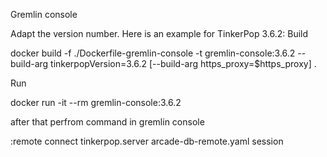 Gremlin console

Adapt the version number. Here is an example for TinkerPop 3.6.2:
Build

docker build -f ./Dockerfile-gremlin-console -t gremlin-console:3.6.2 --build-arg tinkerpopVersion=3.6.2 [--build-arg https_proxy=$https_proxy] .

Run

docker run -it --rm gremlin-console:3.6.2


after that perfrom command in gremlin console

:remote connect tinkerpop.server arcade-db-remote.yaml session

